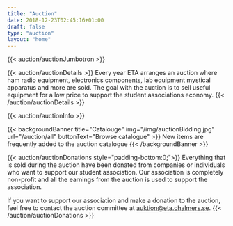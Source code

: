 ```yaml
---
title: "Auction"
date: 2018-12-23T02:45:16+01:00
draft: false
type: "auction"
layout: "home"
---
```


{{< auction/auctionJumbotron >}}

<!-- Information about date and location is automatically added in the shortcode. This is updated in the auction configuration file. -->
{{< auction/auctionDetails >}}
Every year ETA arranges an auction where ham radio equipment, electronics components, lab equipment mystical apparatus and more are sold. The goal with the auction is to sell useful equipment for a low price to  support the student associations economy.
{{< /auction/auctionDetails >}}

<!-- The auction info (during the auction and rules) is directly written in the shortcode as markdown doesn't support columns. -->
{{< auction/auctionInfo >}}

{{< backgroundBanner title="Catalouge" img="/img/auctionBidding.jpg" url="/auction/all" buttonText="Browse catalogue" >}}
New items are frequently added to the auction catalogue
{{< /backgroundBanner >}}

{{< auction/auctionDonations style="padding-bottom:0;">}}
Everything that is sold during the auction have been donated from companies or individuals who want to support our student association. Our association is completely non-profit and all the earnings from the auction is used to support the association.

If you want to support our association and make a donation to the auction, feel free to contact the auction committee at <auktion@eta.chalmers.se>.
{{< /auction/auctionDonations >}}
